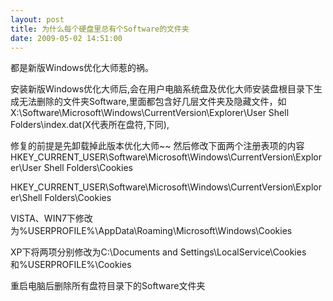 ```yaml
---
layout: post
title: 为什么每个硬盘里总有个Software的文件夹
date: 2009-05-02 14:51:00
---
```

都是新版Windows优化大师惹的祸。 

安装新版Windows优化大师后,会在用户电脑系统盘及优化大师安装盘根目录下生成无法删除的文件夹Software,里面都包含好几层文件夹及隐藏文件，如X:\Software\Microsoft\Windows\CurrentVersion\Explorer\User Shell Folders\index.dat(X代表所在盘符,下同), 

修复的前提是先卸载掉此版本优化大师~~ 
然后修改下面两个注册表项的内容 
HKEY_CURRENT_USER\Software\Microsoft\Windows\CurrentVersion\Explorer\User Shell Folders\Cookies 

HKEY_CURRENT_USER\Software\Microsoft\Windows\CurrentVersion\Explorer\Shell Folders\Cookies 

VISTA、WIN7下修改为%USERPROFILE%\AppData\Roaming\Microsoft\Windows\Cookies 

XP下将两项分别修改为C:\Documents and Settings\LocalService\Cookies和%USERPROFILE%\Cookies 

重启电脑后删除所有盘符目录下的Software文件夹<ca></ca><ca></ca>